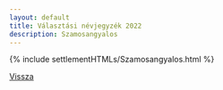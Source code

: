 ```yaml
---
layout: default
title: Választási névjegyzék 2022
description: Szamosangyalos
---
```


{% include settlementHTMLs/Szamosangyalos.html %}

[Vissza](../)